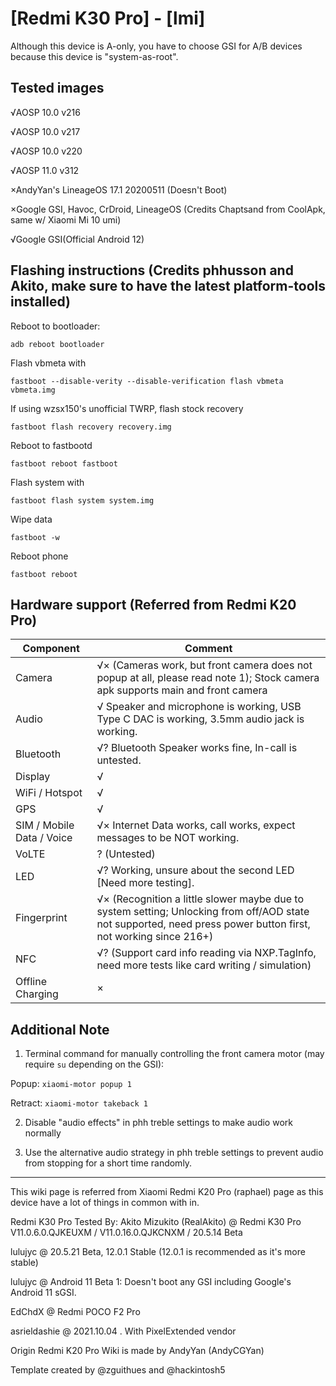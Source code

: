 # [Redmi K30 Pro] - [lmi]

Although this device is A-only, you have to choose GSI for A/B devices because this device is "system-as-root". 

## Tested images
√AOSP 10.0 v216

√AOSP 10.0 v217

√AOSP 10.0 v220

√AOSP 11.0 v312

×AndyYan's LineageOS 17.1 20200511 (Doesn't Boot)

×Google GSI, Havoc, CrDroid, LineageOS (Credits Chaptsand from CoolApk, same w/ Xiaomi Mi 10 umi)

√Google GSI(Official Android 12)

## Flashing instructions (Credits phhusson and Akito, make sure to have the latest platform-tools installed)

Reboot to bootloader:
```
adb reboot bootloader
```
Flash vbmeta with 
```
fastboot --disable-verity --disable-verification flash vbmeta vbmeta.img
``` 
If using wzsx150's unofficial TWRP, flash stock recovery
```
fastboot flash recovery recovery.img
```
Reboot to fastbootd
```
fastboot reboot fastboot
```
Flash system with
```
fastboot flash system system.img
```
Wipe data
```
fastboot -w
```
Reboot phone
```
fastboot reboot
```

## Hardware support (Referred from Redmi K20 Pro)

| Component                 |      Comment                                              |
|---------------------------|-----------------------------------------------------------|
| Camera                    | √× (Cameras work, but front camera does not popup at all, please read note 1); Stock camera apk supports main and front camera |
| Audio                     | √ Speaker and microphone is working, USB Type C DAC is working, 3.5mm audio jack is working. |
| Bluetooth                 | √? Bluetooth Speaker works fine, In-call is untested. |
| Display                   | √ |
| WiFi / Hotspot            | √ |
| GPS                       | √ |
| SIM / Mobile Data / Voice | √× Internet Data works, call works, expect messages to be NOT working. |
| VoLTE                     | ? (Untested) |
| LED                       | √? Working, unsure about the second LED [Need more testing]. |
| Fingerprint               | √× (Recognition a little slower maybe due to system setting; Unlocking from off/AOD state not supported, need press power button first, not working since 216+) |
| NFC                       | √? (Support card info reading via NXP.TagInfo, need more tests like card writing / simulation) |
| Offline Charging          | × |

## Additional Note

1. Terminal command for manually controlling the front camera motor (may require `su` depending on the GSI):

Popup: `xiaomi-motor popup 1`

Retract: `xiaomi-motor takeback 1`

2. Disable "audio effects" in phh treble settings to make audio work normally

3. Use the alternative audio strategy in phh treble settings to prevent audio from stopping for a short time randomly.

---

This wiki page is referred from Xiaomi Redmi K20 Pro (raphael) page as this device have a lot of things in common with in.

Redmi K30 Pro Tested By: 
Akito Mizukito (RealAkito) @ Redmi K30 Pro V11.0.6.0.QJKEUXM / V11.0.16.0.QJKCNXM / 20.5.14 Beta 

lulujyc @ 20.5.21 Beta, 12.0.1 Stable (12.0.1 is recommended as it's more stable)

lulujyc @ Android 11 Beta 1: Doesn't boot any GSI including Google's Android 11 sGSI.

EdChdX @ Redmi POCO F2 Pro

asrieldashie @ 2021.10.04 . With PixelExtended vendor

Origin Redmi K20 Pro Wiki is made by AndyYan (AndyCGYan)

Template created by @zguithues and @hackintosh5